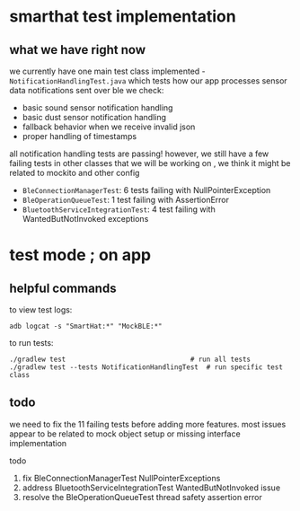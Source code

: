 # smarthat test implementation 


## what we have right now

we currently have one main test class implemented - `NotificationHandlingTest.java` which tests how our app processes sensor data notifications sent over ble we check:

- basic sound sensor notification handling
- basic dust sensor notification handling
- fallback behavior when we receive invalid json
- proper handling of timestamps

all notification handling tests are passing! however, we still have a few failing tests in other classes that we will be working on , we think it might be related to mockito and other config

- `BleConnectionManagerTest`: 6 tests failing with NullPointerException
- `BleOperationQueueTest`: 1 test failing with AssertionError 
- `BluetoothServiceIntegrationTest`: 4 test failing with WantedButNotInvoked exceptions

# test mode ; on app

## helpful commands

to view test logs:
```
adb logcat -s "SmartHat:*" "MockBLE:*"
```

to run tests:
```
./gradlew test                               # run all tests
./gradlew test --tests NotificationHandlingTest  # run specific test class
```

## todo

we need to fix the 11 failing tests before adding more features. most issues appear to be related to mock object setup or missing interface implementation

todo
1. fix BleConnectionManagerTest NullPointerExceptions
2. address BluetoothServiceIntegrationTest WantedButNotInvoked issue
3. resolve the BleOperationQueueTest thread safety assertion error 